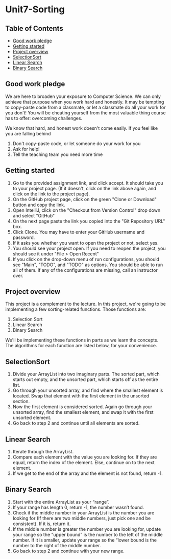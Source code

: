 # Unit7-Sorting

## Table of Contents

* [Good work pledge](#good-work-pledge)
* [Getting started](#getting-started)
* [Project overview](#project-overview)
* [SelectionSort](#selectionsort)
* [Linear Search](#linear-search)
* [Binary Search](#binary-search)

## Good work pledge

We are here to broaden your exposure to Computer Science. We can only achieve that purpose when you work
hard and honestly. It may be tempting to copy-paste code from a classmate, or let a classmate do all
your work for you don't! You will be cheating yourself from the most valuable thing course has to offer:
overcoming challenges.

We know that hard, and honest work doesn't come easily. If you feel like you are falling behind

  1. Don't copy-paste code, or let someone do your work for you
  2. Ask for help!
  3. Tell the teaching team you need more time

## Getting started

  1. Go to the provided assignment link, and click accept. It should take you to your project page.
     (If it doesn't, click on the link above again, and click on the link to the project page).
  2. On the GitHub project page, click on the green "Clone or Download" button and copy the link.
  3. Open IntelliJ, click on the "Checkout from Version Control" drop down and select "GitHub"
  4. On the next page paste the link you copied into the "Git Repository URL" box.
  5. Click Clone. You may have to enter your GitHub username and password.
  6. If it asks you whether you want to open the project or not, select yes.
  7. You should see your project open. If you need to reopen the project, you should see it under
     "File > Open Recent"
  8. If you click on the drop-down menu of run configurations, you should see "Main", "TODO", and
     "TODO" as options. You should be able to run all of them. If any of the configurations are missing,
     call an instructor over.

## Project overview

This project is a complement to the lecture. In this project, we're going to be implementing a few sorting-related functions. Those functions are:
  1. Selection Sort
  2. Linear Search
  3. Binary Search
  
We'll be implementing these functions in parts as we learn the concepts. The algorithms for each function are listed below, for your convenience.

## SelectionSort
  1. Divide your ArrayList into two imaginary parts. The sorted part, which starts out empty, and the unsorted part, which starts off as the entire list.
  2. Go through your unsorted array, and find where the smallest element is located. Swap that element with the first element in the unsorted section. 
  3. Now the first element is considered sorted. Again go through your unsorted array, find the smallest element, and swap it with the first unsorted element.
  4. Go back to step 2 and continue until all elements are sorted.
  
## Linear Search
  1. Iterate through the ArrayList. 
  2. Compare each element with the value you are looking for. If they are equal, return the index of the element. Else, continue on to the next element.
  3. If we get to the end of the array and the element is not found, return -1.
  
## Binary Search
  1. Start with the entire ArrayList as your “range”.
  2. If your range has length 0, return -1, the number wasn’t found.
  3. Check if the middle number in your ArrayList is the number you are looking for (If there are two middle numbers, just pick one and be consistent). If it is, return it.
  4. If the middle number is greater the number you are looking for, update your range so the “upper bound” is the number to the left of the middle number. If it is smaller, update your range so the “lower bound is the number to the right of the middle number.
  5. Go back to step 2 and continue with your new range.




